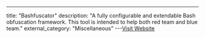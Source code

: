 ---
title: "Bashfuscator"
description: "A fully configurable and extendable Bash obfuscation framework. This tool is intended to help both red team and blue team."
external_category: "Miscellaneous"
---[Visit Website](https://github.com/Bashfuscator/Bashfuscator)

